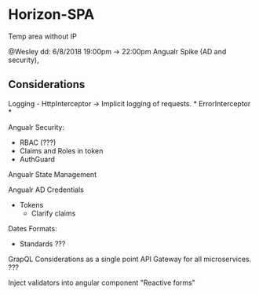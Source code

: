 # Horizon-SPA
Temp area without IP 


@Wesley 
dd: 6/8/2018 19:00pm -> 22:00pm Angualr Spike (AD and security),


## Considerations ##

Logging - HttpInterceptor -> Implicit logging of requests. * ErrorInterceptor *

Angualr Security: 
  * RBAC (???) 
  * Claims and Roles in token 
  * AuthGuard

Angualr State Management

Angualr AD Credentials 
  * Tokens 
    * Clarify claims

Dates Formats: 
  * Standards ???

GrapQL Considerations as a single point API Gateway for all microservices. ???

Inject validators into angular component "Reactive forms"
